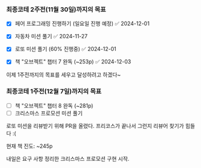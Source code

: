 ### 최종코테 2주전(11월 30일)까지의 목표
- [x] 페어 프로그래밍 진행하기 (일요일 진행 예정) ✅ 2024-12-01
- [x] 자동차 미션 풀기 ✅ 2024-11-27
- [x] 로또 미션 풀기 (60% 진행중) ✅ 2024-12-01
- [x] 책 "오브젝트" 챕터 7 완독 (~253p) ✅ 2024-12-03


이제 1주전까지의 목표를 세우고 달성하려고 하겠다~

### 최종코테 1주전(12월 7일)까지의 목표
- [ ] 책 "오브젝트" 챕터 8 완독 (~281p)
- [ ] 크리스마스 프로모션 미션 풀기

로또 미션을 리뷰받기 위해 PR을 올렸다. 프리코스가 끝나서 그런지 리뷰어 찾기가 힘들다 :(

현재 책 진도: ~245p

내일은 요구 사항 정리한 크리스마스 프로모션 구현 시작.